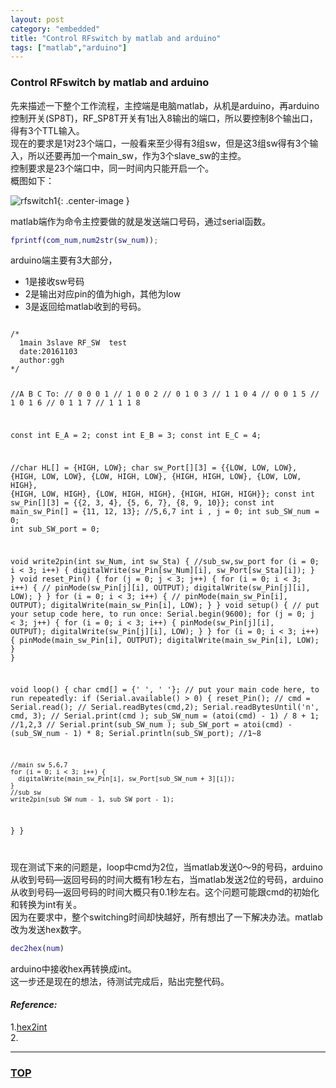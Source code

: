 ```yaml
---
layout: post
category: "embedded"
title: "Control RFswitch by matlab and arduino"
tags: ["matlab","arduino"]
---
```



### Control RFswitch by matlab and arduino  

<a name="top"></a>

先来描述一下整个工作流程，主控端是电脑matlab，从机是arduino，再arduino控制开关(SP8T)，RF_SP8T开关有1出入8输出的端口，所以要控制8个输出口，得有3个TTL输入。  
现在的要求是1对23个端口，一般看来至少得有3组sw，但是这3组sw得有3个输入，所以还要再加一个main_sw，作为3个slave_sw的主控。  
控制要求是23个端口中，同一时间内只能开启一个。  
概图如下：  

![rfswitch1](http://7xifyp.com1.z0.glb.clouddn.com/rfswitch1.png){: .center-image }

matlab端作为命令主控要做的就是发送端口号码，通过serial函数。

~~~ matlab
fprintf(com_num,num2str(sw_num));
~~~

arduino端主要有3大部分，  

* 1是接收sw号码
* 2是输出对应pin的值为high，其他为low
* 3是返回给matlab收到的号码。  


<code>
/*
  1main 3slave RF_SW  test
  date:20161103
  author:ggh
*/

//A B C To:
// 0 0 0 1
// 1 0 0 2
// 0 1 0 3
// 1 1 0 4
// 0 0 1 5
// 1 0 1 6
// 0 1 1 7
// 1 1 1 8

const int E_A = 2;
const int E_B = 3;
const int E_C = 4;

//char HL[] = {HIGH, LOW};
char sw_Port[][3] = {{LOW, LOW, LOW}, {HIGH, LOW, LOW}, {LOW, HIGH, LOW}, {HIGH, HIGH, LOW}, {LOW, LOW, HIGH}, {HIGH, LOW, HIGH}, {LOW, HIGH, HIGH}, {HIGH, HIGH, HIGH}};
const int sw_Pin[][3] = {{2, 3, 4}, {5, 6, 7}, {8, 9, 10}};
const int main_sw_Pin[] = {11, 12, 13};  //5,6,7
int i , j = 0;
int sub_SW_num = 0;
int sub_SW_port = 0;

void write2pin(int sw_Num, int sw_Sta) { //sub_sw,sw_port
  for (i = 0; i < 3; i++) {
    digitalWrite(sw_Pin[sw_Num][i], sw_Port[sw_Sta][i]);
  }
}
void reset_Pin() {
  for (j = 0; j < 3; j++) {
    for (i = 0; i < 3; i++) {
      //      pinMode(sw_Pin[j][i], OUTPUT);
      digitalWrite(sw_Pin[j][i], LOW);
    }
  }
  for (i = 0; i < 3; i++) {
    //    pinMode(main_sw_Pin[i], OUTPUT);
    digitalWrite(main_sw_Pin[i], LOW);
  }
}
void setup() {
  // put your setup code here, to run once:
  Serial.begin(9600);
  for (j = 0; j < 3; j++) {
    for (i = 0; i < 3; i++) {
      pinMode(sw_Pin[j][i], OUTPUT);
      digitalWrite(sw_Pin[j][i], LOW);
    }
  }
  for (i = 0; i < 3; i++) {
    pinMode(main_sw_Pin[i], OUTPUT);
    digitalWrite(main_sw_Pin[i], LOW);
  }
}

void loop() {
  char cmd[] = {' ', ' '};
  // put your main code here, to run repeatedly:
  if (Serial.available() > 0) {
    reset_Pin();
    //    cmd = Serial.read();
    //    Serial.readBytes(cmd,2);
    Serial.readBytesUntil('n', cmd, 3);
//    Serial.print(cmd );
    sub_SW_num = (atoi(cmd) - 1) / 8 + 1;   //1,2,3
//    Serial.print(sub_SW_num );
    sub_SW_port = atoi(cmd) - (sub_SW_num - 1) * 8;
    Serial.println(sub_SW_port);          //1~8

    //main sw 5,6,7
    for (i = 0; i < 3; i++) {
      digitalWrite(main_sw_Pin[i], sw_Port[sub_SW_num + 3][i]);
    }
    //sub sw
    write2pin(sub_SW_num - 1, sub_SW_port - 1);

  }
}

</code>

现在测试下来的问题是，loop中cmd为2位，当matlab发送0～9的号码，arduino从收到号码—返回号码的时间大概有1秒左右，当matlab发送2位的号码，arduino从收到号码—返回号码的时间大概只有0.1秒左右。这个问题可能跟cmd的初始化和转换为int有关。  
因为在要求中，整个switching时间却快越好，所有想出了一下解决办法。matlab改为发送hex数字。  

~~~ matlab
dec2hex(num)﻿
~~~

arduino中接收hex再转换成int。  
这一步还是现在的想法，待测试完成后，贴出完整代码。



#### *Reference:*  

1.[hex2int](http://forum.arduino.cc/index.php?topic=311875.0)  
2.[]()  

- - - 

### [TOP](#top)
